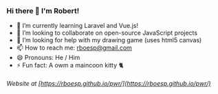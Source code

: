 ### Hi there 👋 I'm Robert!

<!--
**rboesp/rboesp** is a ✨ _special_ ✨ repository because its `README.md` (this file) appears on your GitHub profile.
-->

- 🌱 I’m currently learning Laravel and Vue.js!
- 👯 I’m looking to collaborate on open-source JavaScript projects
- 🤔 I’m looking for help with my drawing game (uses html5 canvas)
- 📫 How to reach me: rboesp@gmail.com
- 😄 Pronouns: He / Him
- ⚡ Fun fact: A owm a maincoon kitty 🐈

###### Website at [https://rboesp.github.io/pwr/](https://rboesp.github.io/pwr/)

